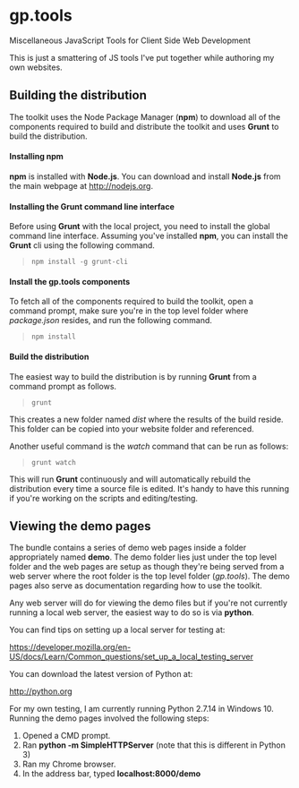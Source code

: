 # gp.tools

Miscellaneous JavaScript Tools for Client Side Web Development

This is just a smattering of JS tools I've put together while authoring my own websites.

## Building the distribution

The toolkit uses the Node Package Manager (**npm**) to download all of the components
required to build and distribute the toolkit and uses **Grunt** to build the distribution.

#### Installing **npm**

**npm** is installed with **Node.js**. You can download and install **Node.js** from the
main webpage at http://nodejs.org.

#### Installing the Grunt command line interface

Before using **Grunt** with the local project, you need to install the global command
line interface. Assuming you've installed **npm**, you can install the **Grunt** cli
using the following command.

> `npm install -g grunt-cli`

#### Install the **gp.tools** components

To fetch all of the components required to build the toolkit, open a command prompt,
make sure you're in the top level folder where *package.json* resides, and run the
following command.

> `npm install`

#### Build the distribution

The easiest way to build the distribution is by running **Grunt** from a command
prompt as follows.

> `grunt`

This creates a new folder named *dist* where the results of the build reside. This
folder can be copied into your website folder and referenced.

Another useful command is the *watch* command that can be run as follows:

> `grunt watch`

This will run **Grunt** continuously and will automatically rebuild the distribution
every time a source file is edited. It's handy to have this running if you're working
on the scripts and editing/testing.

## Viewing the demo pages

The bundle contains a series of demo web pages inside a folder appropriately named **demo**.
The demo folder lies just under the top level folder and the web pages are setup as though
they're being served from a web server where the root folder is the top level folder (*gp.tools*).
The demo pages also serve as documentation regarding how to use the toolkit.

Any web server will do for viewing the demo files but if you're not currently running a
local web server, the easiest way to do so is via **python**.

You can find tips on setting up a local server for testing at:

https://developer.mozilla.org/en-US/docs/Learn/Common_questions/set_up_a_local_testing_server

You can download the latest version of Python at:

http://python.org

For my own testing, I am currently running Python 2.7.14 in Windows 10. Running the demo pages
involved the following steps:

1. Opened a CMD prompt.
2. Ran **python -m SimpleHTTPServer** (note that this is different in Python 3)
3. Ran my Chrome browser.
4. In the address bar, typed **localhost:8000/demo**